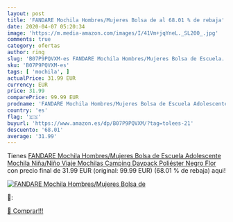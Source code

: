 ```yaml
---
layout: post
title: 'FANDARE Mochila Hombres/Mujeres Bolsa de al 68.01 % de rebaja'
date: 2020-04-07 05:20:34
image: 'https://m.media-amazon.com/images/I/41Vm+jqYneL._SL200_.jpg'
comments: true
category: ofertas
author: ring
slug: 'B07P9PQVXM-es FANDARE Mochila Hombres/Mujeres Bolsa de Escuela...'
sku: 'B07P9PQVXM-es'
tags: [ 'mochila', ]
actualPrice: 31.99 EUR
currency: EUR
price: 31.99
comparePrice: 99.99 EUR
prodname: 'FANDARE Mochila Hombres/Mujeres Bolsa de Escuela Adolescente Mochila Niña/Niño Viaje Mochilas Camping Daypack Poliéster Negro Flor'
country: 'es'
flag: '🇪🇸'
buyurl: 'https://www.amazon.es/dp/B07P9PQVXM/?tag=tolees-21'
descuento: '68.01'
average: '31.99'
---
```


Tienes [FANDARE Mochila Hombres/Mujeres Bolsa de Escuela Adolescente Mochila Niña/Niño Viaje Mochilas Camping Daypack Poliéster Negro Flor](https://www.amazon.es/dp/B07P9PQVXM/?tag=tolees-21) con precio final de  31.99 EUR (original: 99.99 EUR) (68.01 %  de rebaja) aqui!

[![FANDARE Mochila Hombres/Mujeres Bolsa de](https://m.media-amazon.com/images/I/41Vm+jqYneL._SL200_.jpg)](https://www.amazon.es/dp/B07P9PQVXM/?tag=tolees-21)

🔎:


[🛒 Comprar!!!](https://www.amazon.es/dp/B07P9PQVXM/?tag=tolees-21)
